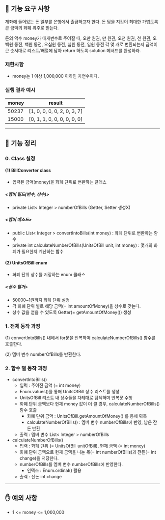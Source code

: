 ## 🚀 기능 요구 사항

계좌에 들어있는 돈 일부를 은행에서 출금하고자 한다. 돈 담을 지갑이 최대한 가볍도록 큰 금액의 화폐 위주로 받는다.

돈의 액수 money가 매개변수로 주어질 때, 오만 원권, 만 원권, 오천 원권, 천 원권, 오백원 동전, 백원 동전, 오십원 동전, 십원 동전, 일원 동전 각 몇 개로 변환되는지 금액이 큰 순서대로 리스트/배열에 담아 return 하도록 solution 메서드를 완성하라.

### 제한사항

- money는 1 이상 1,000,000 이하인 자연수이다.

### 실행 결과 예시

| money | result |
| --- | --- |
| 50237	| [1, 0, 0, 0, 0, 2, 0, 3, 7] |
| 15000	| [0, 1, 1, 0, 0, 0, 0, 0, 0] |

---

## 📄 기능 정리

### 0. Class 설정

#### (1) BillConverter class

- 입력된 금액(money)을 화폐 단위로 변환하는 클래스

##### <멤버 필드(변수, 상수)>

- private List< Integer > numberOfBills (Getter, Setter 생성X)

##### <멤버 메소드>

- public List< Integer > convertIntoBills(int money) : 화폐 단위로 변환하는 함수
- private int calculateNumberOfBills(UnitsOfBill unit, int money) : 몇개의 화폐가 필요한지 계산하는 함수

#### (2) UnitsOfBill enum

- 화폐 단위 상수를 저장하는 enum 클래스

##### <상수 열거>

- 50000~1원까지 화폐 단위 설정
- 각 화폐 단위 별로 해당 금액(= int amountOfMoney)을 상수로 갖는다.
- 상수 값을 얻을 수 있도록 Getter(= getAmountOfMoney()) 생성



### 1. 전체 동작 과정

(1) convertIntoBills() 내에서 for문을 반복하며 calculateNumberOfBills() 함수를 호출한다.

(2) 멤버 변수 numberOfBills를 반환한다.



### 2. 함수 별 동작 과정

- convertIntoBills()
    - 입력 : 주어진 금액 (= int money)
    - Enum.values()를 통해 UnitsOfBill 상수 리스트를 생성
    - UnitsOfBill 리스트 내 상수들을 차례대로 탐색하며 반복문 수행
    - 화폐 단위 금액보다 현재 money 값이 더 클 경우, calculateNumberOfBills() 함수 호출
        - 화폐 단위 금액 : UnitsOfBill.getAmountOfMoney() 를 통해 획득
        - calculateNumberOfBills() : 멤버 변수 numberOfBills에 반영, 남은 잔돈 반환
    - 출력 : 멤버 변수 List< Integer > numberOfBills
- calculateNumberOfBills()
    - 입력 : 화폐 단위 (= UnitsOfBill unitOfBill), 현재 금액 (= int money)
    - 화폐 단위 금액으로 현재 금액을 나눈 몫(= int numberOfBills)과 잔돈(= int change)을 저장한다.
    - numberOfBills를 멤버 변수 numberOfBills에 반영한다.
        - 인덱스 : Enum.ordinal() 활용
    - 출력 : 잔돈 int change



------

## ✋ 예외 사항

- 1 <= money <= 1,000,000